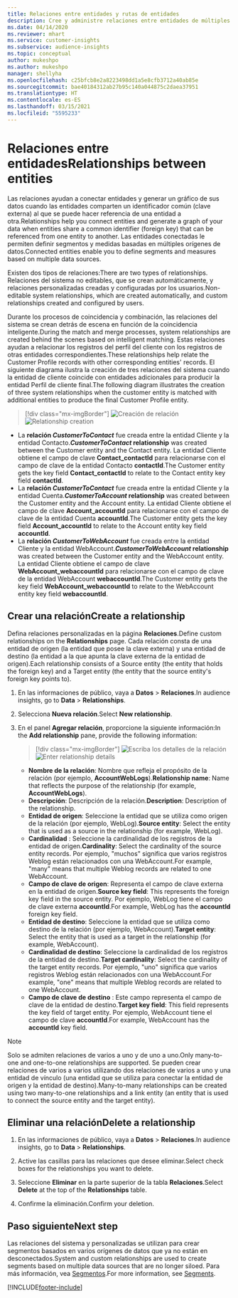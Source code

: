 ```yaml
---
title: Relaciones entre entidades y rutas de entidades
description: Cree y administre relaciones entre entidades de múltiples fuentes de datos.
ms.date: 04/14/2020
ms.reviewer: mhart
ms.service: customer-insights
ms.subservice: audience-insights
ms.topic: conceptual
author: mukeshpo
ms.author: mukeshpo
manager: shellyha
ms.openlocfilehash: c25bfcb8e2a8223498dd1a5e8cfb3712a40ab85e
ms.sourcegitcommit: bae40184312ab27b95c140a044875c2daea37951
ms.translationtype: HT
ms.contentlocale: es-ES
ms.lasthandoff: 03/15/2021
ms.locfileid: "5595233"
---
```

# <a name="relationships-between-entities"></a><span data-ttu-id="51e64-103">Relaciones entre entidades</span><span class="sxs-lookup"><span data-stu-id="51e64-103">Relationships between entities</span></span>

<span data-ttu-id="51e64-104">Las relaciones ayudan a conectar entidades y generar un gráfico de sus datos cuando las entidades comparten un identificador común (clave externa) al que se puede hacer referencia de una entidad a otra.</span><span class="sxs-lookup"><span data-stu-id="51e64-104">Relationships help you connect entities and generate a graph of your data when entities share a common identifier (foreign key) that can be referenced from one entity to another.</span></span> <span data-ttu-id="51e64-105">Las entidades conectadas le permiten definir segmentos y medidas basadas en múltiples orígenes de datos.</span><span class="sxs-lookup"><span data-stu-id="51e64-105">Connected entities enable you to define segments and measures based on multiple data sources.</span></span>

<span data-ttu-id="51e64-106">Existen dos tipos de relaciones:</span><span class="sxs-lookup"><span data-stu-id="51e64-106">There are two types of relationships.</span></span> <span data-ttu-id="51e64-107">Relaciones del sistema no editables, que se crean automáticamente, y relaciones personalizadas creadas y configuradas por los usuarios.</span><span class="sxs-lookup"><span data-stu-id="51e64-107">Non-editable system relationships, which are created automatically, and custom relationships created and configured by users.</span></span>

<span data-ttu-id="51e64-108">Durante los procesos de coincidencia y combinación, las relaciones del sistema se crean detrás de escena en función de la coincidencia inteligente.</span><span class="sxs-lookup"><span data-stu-id="51e64-108">During the match and merge processes, system relationships are created behind the scenes based on intelligent matching.</span></span> <span data-ttu-id="51e64-109">Estas relaciones ayudan a relacionar los registros del perfil del cliente con los registros de otras entidades correspondientes.</span><span class="sxs-lookup"><span data-stu-id="51e64-109">These relationships help relate the Customer Profile records with other corresponding entities' records.</span></span> <span data-ttu-id="51e64-110">El siguiente diagrama ilustra la creación de tres relaciones del sistema cuando la entidad de cliente coincide con entidades adicionales para producir la entidad Perfil de cliente final.</span><span class="sxs-lookup"><span data-stu-id="51e64-110">The following diagram illustrates the creation of three system relationships when the customer entity is matched with additional entities to produce the final Customer Profile entity.</span></span>

> [!div class="mx-imgBorder"]
> <span data-ttu-id="51e64-111">![Creación de relación](media/relationships-entities-merge.png "Creación de relación")</span><span class="sxs-lookup"><span data-stu-id="51e64-111">![Relationship creation](media/relationships-entities-merge.png "Relationship creation")</span></span>

- <span data-ttu-id="51e64-112">La **relación *CustomerToContact*** fue creada entre la entidad Cliente y la entidad Contacto.</span><span class="sxs-lookup"><span data-stu-id="51e64-112">***CustomerToContact* relationship** was created between the Customer entity and the Contact entity.</span></span> <span data-ttu-id="51e64-113">La entidad Cliente obtiene el campo de clave **Contact_contactId** para relacionarse con el campo de clave de la entidad Contacto **contactId**.</span><span class="sxs-lookup"><span data-stu-id="51e64-113">The Customer entity gets the key field **Contact_contactId** to relate to the Contact entity key field **contactId**.</span></span>
- <span data-ttu-id="51e64-114">La **relación *CustomerToContact*** fue creada entre la entidad Cliente y la entidad Cuenta.</span><span class="sxs-lookup"><span data-stu-id="51e64-114">***CustomerToAccount* relationship** was created between the Customer entity and the Account entity.</span></span> <span data-ttu-id="51e64-115">La entidad Cliente obtiene el campo de clave **Account_accountId** para relacionarse con el campo de clave de la entidad Cuenta **accountId**.</span><span class="sxs-lookup"><span data-stu-id="51e64-115">The Customer entity gets the key field **Account_accountId** to relate to the Account entity key field **accountId**.</span></span>
- <span data-ttu-id="51e64-116">La **relación *CustomerToWebAccount*** fue creada entre la entidad Cliente y la entidad WebAccount.</span><span class="sxs-lookup"><span data-stu-id="51e64-116">***CustomerToWebAccount* relationship** was created between the Customer entity and the WebAccount entity.</span></span> <span data-ttu-id="51e64-117">La entidad Cliente obtiene el campo de clave **WebAccount_webaccountId** para relacionarse con el campo de clave de la entidad WebAccount **webaccountId**.</span><span class="sxs-lookup"><span data-stu-id="51e64-117">The Customer entity gets the key field **WebAccount_webaccountId** to relate to the WebAccount entity key field **webaccountId**.</span></span>

## <a name="create-a-relationship"></a><span data-ttu-id="51e64-118">Crear una relación</span><span class="sxs-lookup"><span data-stu-id="51e64-118">Create a relationship</span></span>

<span data-ttu-id="51e64-119">Defina relaciones personalizadas en la página **Relaciones**.</span><span class="sxs-lookup"><span data-stu-id="51e64-119">Define custom relationships on the **Relationships** page.</span></span> <span data-ttu-id="51e64-120">Cada relación consta de una entidad de origen (la entidad que posee la clave externa) y una entidad de destino (la entidad a la que apunta la clave externa de la entidad de origen).</span><span class="sxs-lookup"><span data-stu-id="51e64-120">Each relationship consists of a Source entity (the entity that holds the foreign key) and a Target entity (the entity that the source entity's foreign key points to).</span></span>

1. <span data-ttu-id="51e64-121">En las informaciones de público, vaya a **Datos** > **Relaciones**.</span><span class="sxs-lookup"><span data-stu-id="51e64-121">In audience insights, go to **Data** > **Relationships**.</span></span>

2. <span data-ttu-id="51e64-122">Selecciona **Nueva relación**.</span><span class="sxs-lookup"><span data-stu-id="51e64-122">Select **New relationship**.</span></span>

3. <span data-ttu-id="51e64-123">En el panel **Agregar relación**, proporcione la siguiente información:</span><span class="sxs-lookup"><span data-stu-id="51e64-123">In the **Add relationship** pane, provide the following information:</span></span>

   > [!div class="mx-imgBorder"]
   > <span data-ttu-id="51e64-124">![Escriba los detalles de la relación](media/relationships-add.png "Escriba los detalles de la relación")</span><span class="sxs-lookup"><span data-stu-id="51e64-124">![Enter relationship details](media/relationships-add.png "Enter relationship details")</span></span>

   - <span data-ttu-id="51e64-125">**Nombre de la relación**: Nombre que refleja el propósito de la relación (por ejemplo, **AccountWebLogs**).</span><span class="sxs-lookup"><span data-stu-id="51e64-125">**Relationship name**: Name that reflects the purpose of the relationship (for example, **AccountWebLogs**).</span></span>
   - <span data-ttu-id="51e64-126">**Descripción**: Descripción de la relación.</span><span class="sxs-lookup"><span data-stu-id="51e64-126">**Description**: Description of the relationship.</span></span>
   - <span data-ttu-id="51e64-127">**Entidad de origen**: Seleccione la entidad que se utiliza como origen de la relación (por ejemplo, WebLog).</span><span class="sxs-lookup"><span data-stu-id="51e64-127">**Source entity**: Select the entity that is used as a source in the relationship (for example, WebLog).</span></span>
   - <span data-ttu-id="51e64-128">**Cardinalidad** : Seleccione la cardinalidad de los registros de la entidad de origen.</span><span class="sxs-lookup"><span data-stu-id="51e64-128">**Cardinality**: Select the cardinality of the source entity records.</span></span> <span data-ttu-id="51e64-129">Por ejemplo, "muchos" significa que varios registros Weblog están relacionados con una WebAccount.</span><span class="sxs-lookup"><span data-stu-id="51e64-129">For example, "many" means that multiple Weblog records are related to one WebAccount.</span></span>
   - <span data-ttu-id="51e64-130">**Campo de clave de origen**: Representa el campo de clave externa en la entidad de origen.</span><span class="sxs-lookup"><span data-stu-id="51e64-130">**Source key field**: This represents the foreign key field in the source entity.</span></span> <span data-ttu-id="51e64-131">Por ejemplo, WebLog tiene el campo de clave externa **accountId**.</span><span class="sxs-lookup"><span data-stu-id="51e64-131">For example, WebLog has the **accountId** foreign key field.</span></span>
   - <span data-ttu-id="51e64-132">**Entidad de destino**: Seleccione la entidad que se utiliza como destino de la relación (por ejemplo, WebAccount).</span><span class="sxs-lookup"><span data-stu-id="51e64-132">**Target entity**: Select the entity that is used as a target in the relationship (for example, WebAccount).</span></span>
   - <span data-ttu-id="51e64-133">**Cardinalidad de destino**: Seleccione la cardinalidad de los registros de la entidad de destino.</span><span class="sxs-lookup"><span data-stu-id="51e64-133">**Target cardinality**: Select the cardinality of the target entity records.</span></span> <span data-ttu-id="51e64-134">Por ejemplo, "uno" significa que varios registros Weblog están relacionados con una WebAccount.</span><span class="sxs-lookup"><span data-stu-id="51e64-134">For example, "one" means that multiple Weblog records are related to one WebAccount.</span></span>
   - <span data-ttu-id="51e64-135">**Campo de clave de destino** : Este campo representa el campo de clave de la entidad de destino.</span><span class="sxs-lookup"><span data-stu-id="51e64-135">**Target key field**: This field represents the key field of target entity.</span></span> <span data-ttu-id="51e64-136">Por ejemplo, WebAccount tiene el campo de clave **accountId**.</span><span class="sxs-lookup"><span data-stu-id="51e64-136">For example, WebAccount has the **accountId** key field.</span></span>

> [!NOTE]
> <span data-ttu-id="51e64-137">Solo se admiten relaciones de varios a uno y de uno a uno.</span><span class="sxs-lookup"><span data-stu-id="51e64-137">Only many-to-one and one-to-one relationships are supported.</span></span> <span data-ttu-id="51e64-138">Se pueden crear relaciones de varios a varios utilizando dos relaciones de varios a uno y una entidad de vínculo (una entidad que se utiliza para conectar la entidad de origen y la entidad de destino).</span><span class="sxs-lookup"><span data-stu-id="51e64-138">Many-to-many relationships can be created using two many-to-one relationships and a link entity (an entity that is used to connect the source entity and the target entity).</span></span>

## <a name="delete-a-relationship"></a><span data-ttu-id="51e64-139">Eliminar una relación</span><span class="sxs-lookup"><span data-stu-id="51e64-139">Delete a relationship</span></span>

1. <span data-ttu-id="51e64-140">En las informaciones de público, vaya a **Datos** > **Relaciones**.</span><span class="sxs-lookup"><span data-stu-id="51e64-140">In audience insights, go to **Data** > **Relationships**.</span></span>

2. <span data-ttu-id="51e64-141">Active las casillas para las relaciones que desee eliminar.</span><span class="sxs-lookup"><span data-stu-id="51e64-141">Select check boxes for the relationships you want to delete.</span></span>

3. <span data-ttu-id="51e64-142">Seleccione **Eliminar** en la parte superior de la tabla **Relaciones**.</span><span class="sxs-lookup"><span data-stu-id="51e64-142">Select **Delete** at the top of the **Relationships** table.</span></span>

4. <span data-ttu-id="51e64-143">Confirme la eliminación.</span><span class="sxs-lookup"><span data-stu-id="51e64-143">Confirm your deletion.</span></span>

## <a name="next-step"></a><span data-ttu-id="51e64-144">Paso siguiente</span><span class="sxs-lookup"><span data-stu-id="51e64-144">Next step</span></span>

<span data-ttu-id="51e64-145">Las relaciones del sistema y personalizadas se utilizan para crear segmentos basados en varios orígenes de datos que ya no están en desconectados.</span><span class="sxs-lookup"><span data-stu-id="51e64-145">System and custom relationships are used to create segments based on multiple data sources that are no longer siloed.</span></span> <span data-ttu-id="51e64-146">Para más información, vea [Segmentos](segments.md).</span><span class="sxs-lookup"><span data-stu-id="51e64-146">For more information, see [Segments](segments.md).</span></span>


[!INCLUDE[footer-include](../includes/footer-banner.md)]